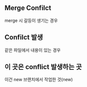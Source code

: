 ## 	Merge Confilct

merge 시 갈등이 생기는 경우



## Confilct 발생

같은 파일에서 내용이 있는 경우



## 이 곳은 conflict 발생하는 곳

이건 new 브랜치에서 작업한 것(new)

